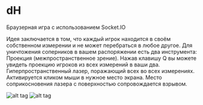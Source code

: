dH
==

Браузерная игра с использованием Socket.IO

Идея заключается в том, что каждый игрок находится в своём собственном измерении и не может перебраться в любое другое.
Для уничтожения соперников в вашем распоряжении есть два инструмента:
Проекция (межпространственное зрение). Нажав клавишу Q вы можете увидеть проекцию игроков из всех измерений в ваши два.
Гиперпространственный лазер, поражающий всех во всех измерениях. Активируется кликом мыши в нужное место экрана. 
Место соприкосновения лазера с поверхностью сопровождается взрывом.

![alt tag](https://raw.githubusercontent.com/latur/dH/master/client/img/demo-1.jpg)
![alt tag](https://raw.githubusercontent.com/latur/dH/master/client/img/demo-2.jpg)
